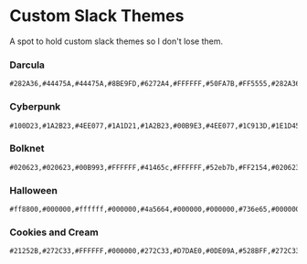 # Custom Slack Themes
A spot to hold custom slack themes so I don't lose them.

### Darcula
```
#282A36,#44475A,#44475A,#8BE9FD,#6272A4,#FFFFFF,#50FA7B,#FF5555,#282A36,#FFFFFF
```

### Cyberpunk
```
#100D23,#1A2B23,#4EE077,#1A1D21,#1A2B23,#00B9E3,#4EE077,#1C913D,#1E1D45,#4EE077
```

### Bolknet
```
#020623,#020623,#00B993,#FFFFFF,#41465c,#FFFFFF,#52eb7b,#FF2154,#020623,#FFFFFF
```

### Halloween
```
#ff8800,#000000,#ffffff,#000000,#4a5664,#000000,#000000,#736e65,#000000,#000000
```

### Cookies and Cream
```
#21252B,#272C33,#FFFFFF,#000000,#272C33,#D7DAE0,#0DE09A,#528BFF,#272C33,#FFFFFF
```
